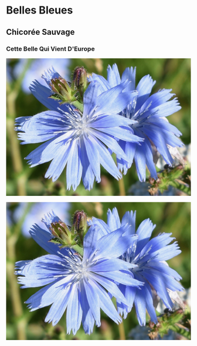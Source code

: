 # Belles Bleues

## Chicorée Sauvage
### Cette Belle Qui Vient D'Europe

![Image](https://github.com/Syl-Dub/Syl-Dub-TP1/blob/gh-pages/images/DSC_0480.jpg)

![GitHub Logo](/images/DSC_0480.jpg)
